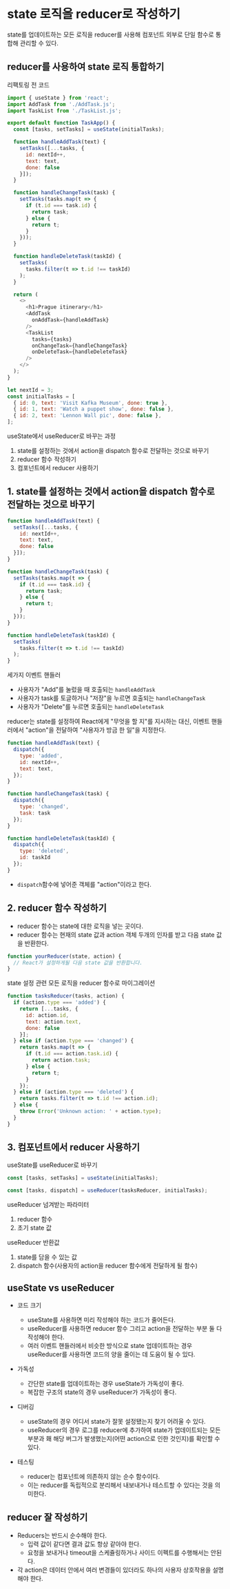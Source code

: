 # state 로직을 reducer로 작성하기
state를 업데이트하는 모든 로직을 reducer를 사용해 컴포넌트 외부로 단일 함수로 통합해 관리할 수 있다.

## reducer를 사용하여 state 로직 통합하기
리팩토링 전 코드
```javascript
import { useState } from 'react';
import AddTask from './AddTask.js';
import TaskList from './TaskList.js';

export default function TaskApp() {
  const [tasks, setTasks] = useState(initialTasks);

  function handleAddTask(text) {
    setTasks([...tasks, {
      id: nextId++,
      text: text,
      done: false
    }]);
  }

  function handleChangeTask(task) {
    setTasks(tasks.map(t => {
      if (t.id === task.id) {
        return task;
      } else {
        return t;
      }
    }));
  }

  function handleDeleteTask(taskId) {
    setTasks(
      tasks.filter(t => t.id !== taskId)
    );
  }

  return (
    <>
      <h1>Prague itinerary</h1>
      <AddTask
        onAddTask={handleAddTask}
      />
      <TaskList
        tasks={tasks}
        onChangeTask={handleChangeTask}
        onDeleteTask={handleDeleteTask}
      />
    </>
  );
}

let nextId = 3;
const initialTasks = [
  { id: 0, text: 'Visit Kafka Museum', done: true },
  { id: 1, text: 'Watch a puppet show', done: false },
  { id: 2, text: 'Lennon Wall pic', done: false },
];
```

useState에서 useReducer로 바꾸는 과정
1. state를 설정하는 것에서 action을 dispatch 함수로 전달하는 것으로 바꾸기
2. reducer 함수 작성하기
3. 컴포넌트에서 reducer 사용하기

## 1. state를 설정하는 것에서 action을 dispatch 함수로 전달하는 것으로 바꾸기
```javascript
function handleAddTask(text) {
  setTasks([...tasks, {
    id: nextId++,
    text: text,
    done: false
  }]);
}

function handleChangeTask(task) {
  setTasks(tasks.map(t => {
    if (t.id === task.id) {
      return task;
    } else {
      return t;
    }
  }));
}

function handleDeleteTask(taskId) {
  setTasks(
    tasks.filter(t => t.id !== taskId)
  );
}
```
세가지 이벤트 핸들러
- 사용자가 "Add"를 눌렀을 때 호출되는 `handleAddTask`
- 사용자가 task를 토글하거나 "저장"을 누르면 호출되는 `handleChangeTask`
- 사용자가 "Delete"를 누르면 호출되는 `handleDeleteTask`

reducer는 state를 설정하여 React에게 "무엇을 할 지"를 지시하는 대신, 이벤트 핸들러에서 "action"을 전달하여 "사용자가 방금 한 일"을 지정한다.
```javascript
function handleAddTask(text) {
  dispatch({
    type: 'added',
    id: nextId++,
    text: text,
  });
}

function handleChangeTask(task) {
  dispatch({
    type: 'changed',
    task: task
  });
}

function handleDeleteTask(taskId) {
  dispatch({
    type: 'deleted',
    id: taskId
  });
}
```
- `dispatch`함수에 넣어준 객체를 "action"이라고 한다.

## 2. reducer 함수 작성하기
- reducer 함수는 state에 대한 로직을 넣는 곳이다.
- reducer 함수는 현재의 state 값과 action 객체 두개의 인자를 받고 다음 state 값을 반환한다.
```javascript
function yourReducer(state, action) {
  // React가 설정하게될 다음 state 값을 반환합니다.
}
```
state 설정 관련 모든 로직을 reducer 함수로 마이그레이션
```javascript
function tasksReducer(tasks, action) {
  if (action.type === 'added') {
    return [...tasks, {
      id: action.id,
      text: action.text,
      done: false
    }];
  } else if (action.type === 'changed') {
    return tasks.map(t => {
      if (t.id === action.task.id) {
        return action.task;
      } else {
        return t;
      }
    });
  } else if (action.type === 'deleted') {
    return tasks.filter(t => t.id !== action.id);
  } else {
    throw Error('Unknown action: ' + action.type);
  }
}
```

## 3. 컴포넌트에서 reducer 사용하기
useState를 useReducer로 바꾸기
```javascript
const [tasks, setTasks] = useState(initialTasks);
```
```javascript
const [tasks, dispatch] = useReducer(tasksReducer, initialTasks);
```

useReducer 넘겨받는 파라미터
1. reducer 함수
2. 초기 state 값

useReducer 반환값
1. state를 담을 수 있는 값
2. dispatch 함수(사용자의 action을 reducer 함수에게 전달하게 될 함수)

## useState vs useReducer
- 코드 크기
  - useState를 사용하면 미리 작성해야 하는 코드가 줄어든다.
  - useReducer를 사용하면 reducer 함수 그리고 action을 전달하는 부분 둘 다 작성해야 한다.
  - 여러 이벤트 핸들러에서 비슷한 방식으로 state 업데이트하는 경우 useReducer를 사용하면 코드의 양을 줄이는 데 도움이 될 수 있다.

- 가독성
  - 간단한 state를 업데이트하는 경우 useState가 가독성이 좋다.
  - 복잡한 구조의 state의 경우 useReducer가 가독성이 좋다.

- 디버깅
  - useState의 경우 어디서 state가 잘못 설정됐는지 찾기 어려울 수 있다.
  - useReducer의 경우 로그를 reducer에 추가하여 state가 업데이트되는 모든 부분과 홰 해당 버그가 발생했는지(어떤 action으로 인한 것인지)를 확인할 수 있다.

- 테스팅
  - reducer는 컴포넌트에 의존하지 않는 순수 함수이다. 
  - 이는 reducer를 독립적으로 분리해서 내보내거나 테스트할 수 있다는 것을 의미한다.

## reducer 잘 작성하기
- Reducers는 반드시 순수해야 한다.
  - 입력 값이 같다면 결과 값도 항상 같아야 한다.
  - 요청을 보내거나 timeout을 스케쥴링하거나 사이드 이펙트를 수행해서는 안된다.
- 각 action은 데이터 안에서 여러 변경들이 있더라도 하나의 사용자 상호작용을 설명해야 한다.



